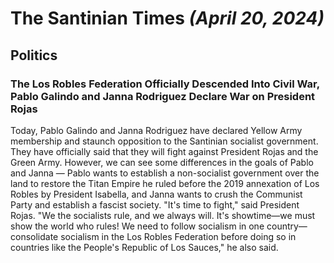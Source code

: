 # The Santinian Times _(April 20, 2024)_

## Politics

### The Los Robles Federation Officially Descended Into Civil War, Pablo Galindo and Janna Rodriguez Declare War on President Rojas

Today, Pablo Galindo and Janna Rodriguez have declared Yellow Army membership and staunch opposition to the Santinian socialist
government. They have officially said that they will fight against President Rojas and the Green Army. However, we can see some
differences in the goals of Pablo and Janna — Pablo wants to establish a non-socialist government over the land to restore the
Titan Empire he ruled before the 2019 annexation of Los Robles by President Isabella, and Janna wants to crush the Communist Party
and establish a fascist society. "It's time to fight," said President Rojas. "We the socialists rule, and we always will. It's
showtime—we must show the world who rules! We need to follow socialism in one country—consolidate socialism in the Los Robles
Federation before doing so in countries like the People's Republic of Los Sauces," he also said.
